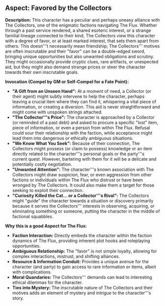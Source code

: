 ## Aspect: Favored by the Collectors

**Description:**
This character has a peculiar and perhaps uneasy alliance with The Collectors, one of the enigmatic factions navigating The Flux. Whether through a past service rendered, a shared esoteric interest, or a strange familial lineage connected to their kind, The Collectors view this character with a degree of favor, or at least marked interest, that sets them apart from others. This doesn'''t necessarily mean friendship; The Collectors''' motives are often inscrutable and their "favor" can be a double-edged sword, bringing unique opportunities but also unwanted obligations and scrutiny. They might occasionally provide cryptic clues, rare artifacts, or unexpected aid, but they might also demand strange prices or steer the character towards their own inscrutable goals.

**Invocation (Compel by GM or Self-Compel for a Fate Point):**

*   **"A Gift from an Unseen Hand":** At a moment of need, a Collector (or their agent) might subtly intervene to help the character, perhaps leaving a crucial item where they can find it, whispering a vital piece of information, or creating a diversion. This aid is never straightforward and might come with unspoken strings attached.
*   **"The Collector'''s Price":** The character is approached by a Collector (or reminded of a past debt) and asked to procure a specific "lost" item, piece of information, or even a person from within The Flux. Refusal could sour their relationship with the faction, while acceptance might lead them into dangerous or ethically ambiguous situations.
*   **"We Know What You Seek":** Because of their connection, The Collectors might possess (or claim to possess) knowledge or an item directly related to the character'''s personal goals or the party'''s current quest. However, bartering with them for it will be a delicate and potentially costly negotiation.
*   **"Unwanted Attention":** The character'''s known association with The Collectors might draw suspicion, fear, or even aggression from other factions or individuals within The Flux who distrust or have been wronged by The Collectors. It could also make them a target for those seeking to exploit their connection.
*   **"Curiosity Killed the Cat... or a Collector'''s Rival":** The Collectors might "guide" the character towards a situation or discovery primarily because it serves the Collectors''' interests in observing, acquiring, or eliminating something or someone, putting the character in the middle of factional squabbles.

**Why this is a good Aspect for The Flux:**

*   **Faction Interaction:** Directly embeds the character within the faction dynamics of The Flux, providing inherent plot hooks and roleplaying opportunities.
*   **Ambiguous Relationship:** The "favor" is not simple loyalty, allowing for complex interactions, mistrust, and shifting alliances.
*   **Resource & Information Conduit:** Provides a unique avenue for the character (and party) to gain access to rare information or items, albeit with complications.
*   **Moral Quandaries:** The Collectors''' demands can lead to interesting ethical dilemmas for the character.
*   **Ties into Mystery:** The inscrutable nature of The Collectors and their motives adds an element of mystery and intrigue to the character'''s story.
